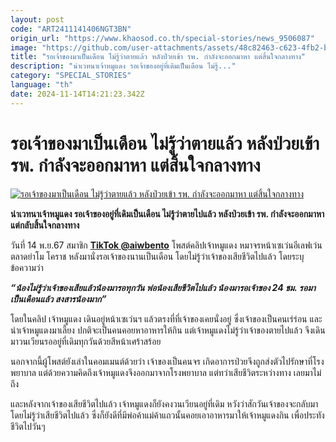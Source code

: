```yaml
---
layout: post
code: "ART2411141406NGT3BN"
origin_url: "https://www.khaosod.co.th/special-stories/news_9506087"
image: "https://github.com/user-attachments/assets/48c82463-c623-4fb2-b303-dba4e23c4456"
title: "รอเจ้าของมาเป็นเดือน ไม่รู้ว่าตายแล้ว หลังป่วยเข้า รพ. กำลังจะออกมาหา แต่สิ้นใจกลางทาง"
description: "น่าเวทนาเจ้าหมูแดง รอเจ้าของอยู่ที่เดิมเป็นเดือน ไม่รู้..."
category: "SPECIAL_STORIES"
language: "th"
date: 2024-11-14T14:21:23.342Z
---
```


# รอเจ้าของมาเป็นเดือน ไม่รู้ว่าตายแล้ว หลังป่วยเข้า รพ. กำลังจะออกมาหา แต่สิ้นใจกลางทาง

[![รอเจ้าของมาเป็นเดือน ไม่รู้ว่าตายแล้ว หลังป่วยเข้า รพ. กำลังจะออกมาหา แต่สิ้นใจกลางทาง](https://www.khaosod.co.th/wpapp/uploads/2024/11/dogggg.jpg "รอเจ้าของมาเป็นเดือน ไม่รู้ว่าตายแล้ว หลังป่วยเข้า รพ. กำลังจะออกมาหา แต่สิ้นใจกลางทาง")](https://www.khaosod.co.th/wpapp/uploads/2024/11/dogggg.jpg)

**น่าเวทนาเจ้าหมูแดง รอเจ้าของอยู่ที่เดิมเป็นเดือน ไม่รู้ว่าตายไปแล้ว หลังป่วยเข้า รพ. กำลังจะออกมาหา แต่กลับสิ้นใจกลางทาง**

วันที่ 14 พ.ย.67 สมาชิก **[TikTok @aiwbento](https://www.tiktok.com/@aiwbento/video/7435914309978361096?lang=th-TH)** โพสต์คลิปเจ้าหมูแดง หมาจรหน้าเซเว่นอีเลฟเว่นตลาดย่าโม โคราช หลังมานั่งรอเจ้าของนานเป็นเดือน โดยไม่รู้ว่าเจ้าของเสียชีวิตไปแล้ว โดยระบุข้อความว่า

_**“น้องไม่รู้ว่าเจ้าของเสียแล้วน้องมารอทุกวัน พ่อน้องเสียชีวิตไปแล้ว น้องมารอเจ้าของ 24 ชม. รอมาเป็นเดือนแล้ว สงสารน้องมาก”**_

โดยในคลิป เจ้าหมูแดง เดินอยู่หน้าเซเว่นฯ แล้วตรงที่ที่เจ้าของเคยนั่งอยู่ ซึ่งเจ้าของเป็นคนเร่ร่อน และนำเจ้าหมูแดงมาเลี้ยง ปกติจะเป็นคนคอยหาอาหารให้กิน แต่เจ้าหมูแดงไม่รู้ว่าเจ้าของตายไปแล้ว จึงเดินมาวนเวียนรออยู่ที่เดิมทุกวันด้วยสีหน้าเศร้าสร้อย

นอกจากนี้ผู้โพสต์ยังเล่าในคอมเมนต์ด้วยว่า เจ้าของเป็นคนจร เกิดอาการป่วยจึงถูกส่งตัวไปรักษาที่โรงพยาบาล แต่ด้วยความคิดถึงเจ้าหมูแดงจึงออกมาจากโรงพยาบาล แต่ทว่าเสียชีวิตระหว่างทาง เลยมาไม่ถึง

และหลังจากเจ้าของเสียชีวิตไปแล้ว เจ้าหมูแดงก็ยังคงวนเวียนอยู่ที่เดิม หวังว่าสักวันเจ้าของจะกลับมา โดยไม่รู้ว่าเสียชีวิตไปแล้ว ซึ่งก็ยังดีที่มีพ่อค้าแม่ค้าแถวนั้นคอยเอาอาหารมาให้เจ้าหมูแดงกิน เพื่อประทังชีวิตไปวันๆ



